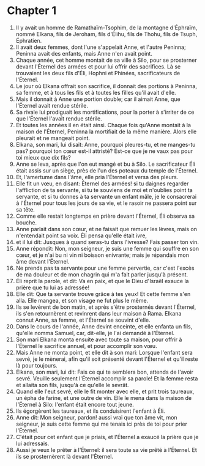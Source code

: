 # Chapter 1

1. Il y avait un homme de Ramathaïm-Tsophim, de la montagne d'Éphraïm, nommé Elkana, fils de Jeroham, fils d'Élihu, fils de Thohu, fils de Tsuph, Éphratien.
2. Il avait deux femmes, dont l'une s'appelait Anne, et l'autre Peninna; Peninna avait des enfants, mais Anne n'en avait point.
3. Chaque année, cet homme montait de sa ville à Silo, pour se prosterner devant l'Éternel des armées et pour lui offrir des sacrifices. Là se trouvaient les deux fils d'Éli, Hophni et Phinées, sacrificateurs de l'Éternel.
4. Le jour où Elkana offrait son sacrifice, il donnait des portions à Peninna, sa femme, et à tous les fils et à toutes les filles qu'il avait d'elle.
5. Mais il donnait à Anne une portion double; car il aimait Anne, que l'Éternel avait rendue stérile.
6. Sa rivale lui prodiguait les mortifications, pour la porter à s'irriter de ce que l'Éternel l'avait rendue stérile.
7. Et toutes les années il en était ainsi. Chaque fois qu'Anne montait à la maison de l'Éternel, Peninna la mortifiait de la même manière. Alors elle pleurait et ne mangeait point.
8. Elkana, son mari, lui disait: Anne, pourquoi pleures-tu, et ne manges-tu pas? pourquoi ton cœur est-il attristé? Est-ce que je ne vaux pas pour toi mieux que dix fils?
9. Anne se leva, après que l'on eut mangé et bu à Silo. Le sacrificateur Éli était assis sur un siège, près de l'un des poteaux du temple de l'Éternel.
10. Et, l'amertume dans l'âme, elle pria l'Éternel et versa des pleurs.
11. Elle fit un vœu, en disant: Éternel des armées! si tu daignes regarder l'affliction de ta servante, si tu te souviens de moi et n'oublies point ta servante, et si tu donnes à ta servante un enfant mâle, je le consacrerai à l'Éternel pour tous les jours de sa vie, et le rasoir ne passera point sur sa tête.
12. Comme elle restait longtemps en prière devant l'Éternel, Éli observa sa bouche.
13. Anne parlait dans son cœur, et ne faisait que remuer les lèvres, mais on n'entendait point sa voix. Éli pensa qu'elle était ivre,
14. et il lui dit: Jusques à quand seras-tu dans l'ivresse? Fais passer ton vin.
15. Anne répondit: Non, mon seigneur, je suis une femme qui souffre en son cœur, et je n'ai bu ni vin ni boisson enivrante; mais je répandais mon âme devant l'Éternel.
16. Ne prends pas ta servante pour une femme pervertie, car c'est l'excès de ma douleur et de mon chagrin qui m'a fait parler jusqu'à présent.
17. Éli reprit la parole, et dit: Va en paix, et que le Dieu d'Israël exauce la prière que tu lui as adressée!
18. Elle dit: Que ta servante trouve grâce à tes yeux! Et cette femme s'en alla. Elle mangea, et son visage ne fut plus le même.
19. Ils se levèrent de bon matin, et après s'être prosternés devant l'Éternel, ils s'en retournèrent et revinrent dans leur maison à Rama. Elkana connut Anne, sa femme, et l'Éternel se souvint d'elle.
20. Dans le cours de l'année, Anne devint enceinte, et elle enfanta un fils, qu'elle nomma Samuel, car, dit-elle, je l'ai demandé à l'Éternel.
21. Son mari Elkana monta ensuite avec toute sa maison, pour offrir à l'Éternel le sacrifice annuel, et pour accomplir son vœu.
22. Mais Anne ne monta point, et elle dit à son mari: Lorsque l'enfant sera sevré, je le mènerai, afin qu'il soit présenté devant l'Éternel et qu'il reste là pour toujours.
23. Elkana, son mari, lui dit: Fais ce qui te semblera bon, attends de l'avoir sevré. Veuille seulement l'Éternel accomplir sa parole! Et la femme resta et allaita son fils, jusqu'à ce qu'elle le sevrât.
24. Quand elle l'eut sevré, elle le fit monter avec elle, et prit trois taureaux, un épha de farine, et une outre de vin. Elle le mena dans la maison de l'Éternel à Silo: l'enfant était encore tout jeune.
25. Ils égorgèrent les taureaux, et ils conduisirent l'enfant à Éli.
26. Anne dit: Mon seigneur, pardon! aussi vrai que ton âme vit, mon seigneur, je suis cette femme qui me tenais ici près de toi pour prier l'Éternel.
27. C'était pour cet enfant que je priais, et l'Éternel a exaucé la prière que je lui adressais.
28. Aussi je veux le prêter à l'Éternel: il sera toute sa vie prêté à l'Éternel. Et ils se prosternèrent là devant l'Éternel.

